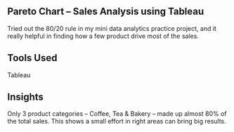 ##  Pareto Chart – Sales Analysis using Tableau

Tried out the 80/20 rule in my mini data analytics practice project, and it really helpful in finding how a few product drive most of the sales.

##  Tools Used

Tableau 

##  Insights

Only 3 product categories – Coffee, Tea & Bakery – made up almost 80% of the total sales.
This shows a small effort in right areas can bring big results.
